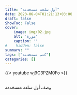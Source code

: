 ```yaml
---
title: "أول سلعة مستخدمة"
date: 2023-06-04T01:21:13+03:00
draft: false
ShowToc: False
cover:
    image: img/02.jpg
    alt: 'صورة'
    caption: ''
#    hidden: false
summary: ""
tags: ["كتب مستخدمة"]
categories: []
---
```

{{< youtube wj9C3PZM0Fo >}}  
 <br>

وصف أول سلعة مستخدمة